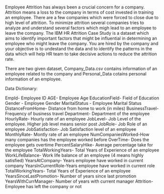 Employee Attrition has always been a crucial concern for a company. Attrition means a loss to the company in terms of cost invested in training an employee. There are a few companies which were forced to close due to high level of attrition. To minimize attrition several companies tries to analyze and understand several factors which migh lead to an employee to leave the company. The IBM HR Attrition Case Study is a dataset which aims to identify important factors that might be influential in determining an employee who might leave the company. You are hired by the company and your objective is to undestand the data and to identify the patterns in the data which will help HR team to take decisive actions to reduce the attrition rate.

There are two given dataset, Company_Data.csv contains information of an employee related to the company and Personal_Data cotains personal information of an employee.

Data Dictionary:

EmpId- Employee ID
AGE- Employee Age
EducationField- Field of Education
Gender - Employee Gender
MaritalStatus - Employee Marital Status
DistanceFromHome- Distance from home to work (in miles)
BusinessTravel- Frequency of business travel
Department- Department of the employee
HourlyRate- Hourly rate of an employee
JobLevel- Job Level of the employee. Higher job level means senior post
JobRole- Job Role of an employee
JobSatisfaction- Job Satisfaction level of an employee
MonthlyRate- Montly rate of an employee
NumCompaniesWorked-How many companies has the employee worked before
OverTime- Does the employee gets overtime
PercentSalaryHike- Average percentage take for the employee
TotalWorkingYears- Total Years of Experience of an employee
WorkLifeBalance- Work life balance of an employee (4 means highly satisfied)
YearsAtCompany- Years employee have worked in current company
YearsInCurrentRole-Years employee have worked in current role
TotalWorkingYears- Total Years of Experience of an employee
YearsSinceLastPromotion- Number of years since last promotion
YearsWithCurrManager- Number of years with current manager
Attrition- Employee has left the company or not